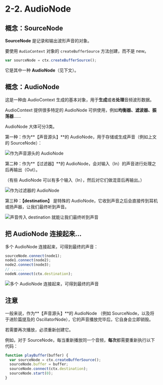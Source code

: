 # 2-2. AudioNode


## 概念：SourceNode

**SourceNode** 是记录和输出波形声音的对象。

要使用 `AudioContext` 对象的 `createBufferSource` 方法创建，而不是 new。

```javascript
var sourceNode = ctx.createBufferSource();
```

它是其中一种 **AudioNode**（见下文）。

## 概念：AudioNode

这是一种由 AudioContext 生成的基本对象，用于**生成**或者**处理**音频波形数据。

AudioContext 提供很多特定的 AudioNode 可供使用，例如**均衡器、滤波器、振荡器**……

AudioNode 大体可分3类。

第一种：作为**【声音源头】**的 AudioNode，用于存储或生成声音（例如上文的 SourceNode）：

![作为**声音源头**的 AudioNode](/assets/chapter2/4.png "作为声音源头的 AudioNode，用于存储或生成声音")

第二种：作为**【过滤器】**的 AudioNode，会对输入（In）的声音进行处理之后再输出（Out）。

（有些 AudioNode 可以有多个输入（In），然后对它们做混音后再输出。）

![作为**过滤器**的 AudioNode](/assets/chapter2/5.png "作为过滤器的 AudioNode")


第三种：**【destination】** 是特殊的 AudioNode，它收到声音之后会直接传到耳机或扬声器，让我们最终听到声音。

![声音传入 **destination** 就能让我们最终听到声音](/assets/chapter2/6.png "ctx.destination")

## 把 AudioNode 连接起来…

多个 AudioNode 连接起来，可得到最终的声音：

```javascript
sourceNode.connect(node1);
node1.connect(node2);
node2.connect(node3);
// ......
nodeN.connect(ctx.destination);
```

![多个 AudioNode 连接起来，可得到最终的声音](/assets/chapter2/7.png "多个 AudioNode 连接起来，可得到最终的声音")

## 注意

一般来说，作为**【声音源头】**的 AudioNode （例如 SourceNode，以及将于进阶篇提及的 OscillatorNode），它的声音播放完毕后，它自身会立即销毁。

若需要再次播放，必须重新创建它。

例如，对于 SourceNode，每当重新播放同一个音频，**每次**都需要重新执行以下代码：

```javascript
function playBuffer(buffer) { 
  var sourceNode = ctx.createBufferSource(); 
  sourceNode.buffer = buffer; 
  sourceNode.connect(ctx.destination); 
  sourceNode.start(0); 
}
```
